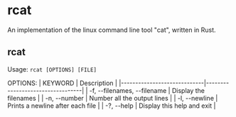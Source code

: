 # rcat
An implementation of the linux command line tool "cat", written in Rust.

## rcat
Usage: ```rcat [OPTIONS] [FILE]```

OPTIONS:
| KEYWORD                     | Description                      |
|-----------------------------|----------------------------------|
| -f, --filenames, --filename | Display the filenames            |
| -n, --number                | Number all the output lines      |
| -l, --newline               | Prints a newline after each file |
| -?, --help                  | Display this help and exit       |
